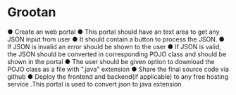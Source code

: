 # Grootan
● Create an web portal
● This portal should have an text area to get any JSON input from user
● It should contain a button to process the JSON.
● If JSON is invalid an error should be shown to the user
● If JSON is valid, the JSON should be converted in corresponding
POJO class and should be shown in the portal
● The user should be given option to download the POJO class as a file
with ".java" extension
● Share the final source code via github
● Deploy the frontend and backend(if applicable) to any free hosting
service
.This portal is used to convert json to java extension

